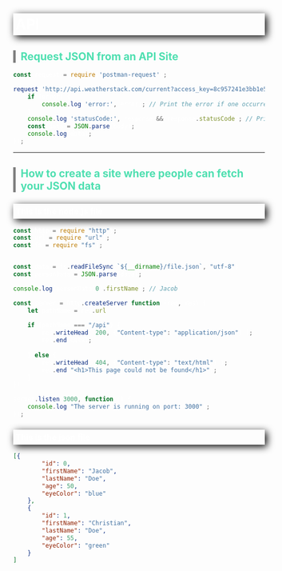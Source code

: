 <style>
    body {
        color: white;
    }
    h1, h3 {
         /* offset-x | offset-y | blur-radius | color */
        box-shadow: 4px 4px 15px black;
         /* top | right | bottom | left */
        padding: 5px 5px 5px 5px;
        font-weight: bold;
    }

    h2 {
        border-left: 5px solid grey;
        padding-left: 10px;
        color: #4EDFB0;
    }
</style>
# API
## Request JSON from an API Site
```javascript
const request = require('postman-request');

request('http://api.weatherstack.com/current?access_key=8c957241e3bb1e53e6ebe494b42e8318&query=Kolding', function (error, response, body) {
    if (error) {
        console.log('error:', error); // Print the error if one occurred   
    }
    console.log('statusCode:', response && response.statusCode); // Print the response status code if a response was received
    const data = JSON.parse(body);
    console.log(data);
}); 
```

---


## How to create a site where people can fetch your JSON data
### This is the node.js file
```javascript
const http = require("http");
const url = require("url");
const fs = require("fs");


const data = fs.readFileSync(`${__dirname}/file.json`, "utf-8")
const personData = JSON.parse(data);

console.log(personData[0].firstName); // Jacob

const server = http.createServer(function (req, res) {
    let pathName = req.url
    
    if (pathName === "/api") {
        res.writeHead( 200, {"Content-type": "application/json"} );
        res.end(data);
    
    } else {
        res.writeHead( 404, {"Content-type": "text/html"} );
        res.end("<h1>This page could not be found</h1>");
    }
})

server.listen(3000, function () {
    console.log("The server is running on port: 3000");
});
```
### This is the json file
```json
[{
        "id": 0,
        "firstName": "Jacob",
        "lastName": "Doe",
        "age": 50,
        "eyeColor": "blue"
    },
    {
        "id": 1,
        "firstName": "Christian",
        "lastName": "Doe",
        "age": 55,
        "eyeColor": "green"
    }
]
```